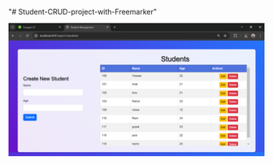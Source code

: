 "# Student-CRUD-project-with-Freemarker" 

![Screenshot](./asserts/Screenshot%202025-01-27%20125405.png)